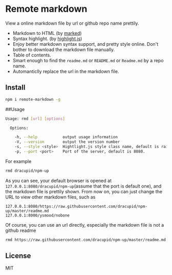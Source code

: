 Remote markdown
=========================

View a online markdown file by url or github repo name prettily.

- Markdown to HTML (by [marked](https://github.com/chjj/marked))
- Syntax highlight. (by [highlight.js](https://github.com/isagalaev/highlight.js))
- Enjoy better markdown syntax support, and pretty style online. Don't bother to download the markdown file manually.
- Table of contents.
- Smart enough to find the `readme.md` or `README.md` or `Readme.md` by a repo name.
- Automanticlly replace the url in the markdown file.

## Install
```bash
npm i remote-markdown -g
```

##Usage

```bash
Usage: rmd [url] [options]

  Options:

    -h, --help           output usage information
    -V, --version        output the version number
    -s, --style <style>  Hightlight.js style class name, default is rainbow.
    -p, --port <port>    Port of the server, default is 8080.
```

For example
```bash
rmd dracupid/npm-up
```
As you can see, your default browser is opened at `127.0.0.1:8080/dracupid/npm-up`(assume that the port is default one), and the markdown file is prettily shown. From now on, you can just change the URL to view other markdown files, such as
```
127.0.0.1:8080/https://raw.githubusercontent.com/dracupid/npm-up/master/readme.md
127.0.0.1:8000/ysmood/nobone
```

Of course, you can use an url directly, especially the markdown file is not a github readme
```bash
rmd https://raw.githubusercontent.com/dracupid/npm-up/master/readme.md
```


## License
MIT